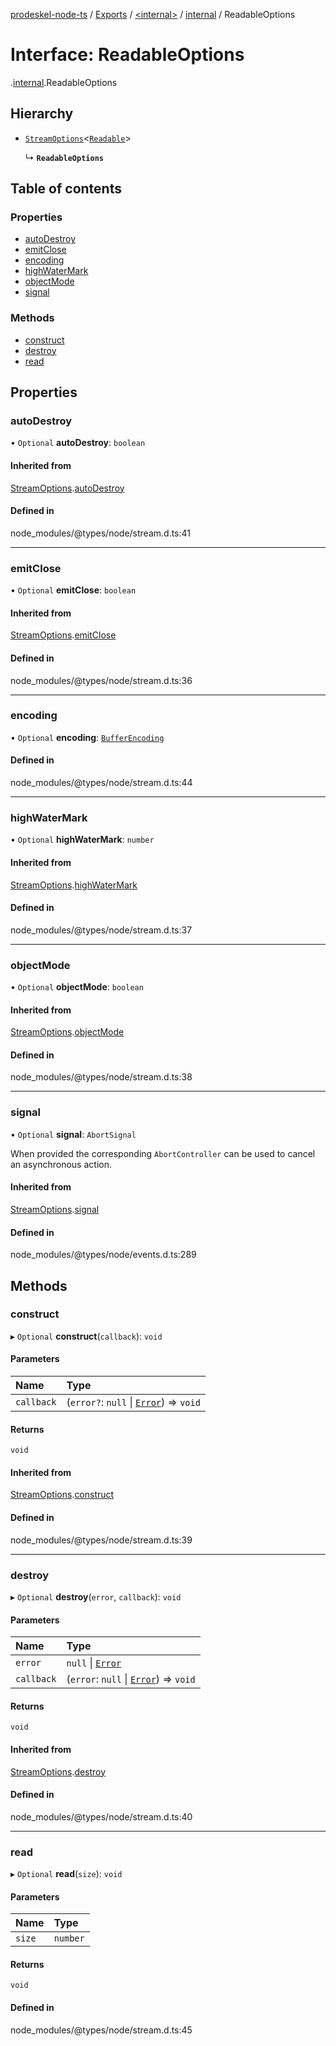 [prodeskel-node-ts](../README.md) / [Exports](../modules.md) / [<internal\>](../modules/internal_.md) / [internal](../modules/internal_.internal.md) / ReadableOptions

# Interface: ReadableOptions

[<internal>](../modules/internal_.md).[internal](../modules/internal_.internal.md).ReadableOptions

## Hierarchy

- [`StreamOptions`](internal_.internal.StreamOptions.md)<[`Readable`](../classes/internal_.Readable.md)\>

  ↳ **`ReadableOptions`**

## Table of contents

### Properties

- [autoDestroy](internal_.internal.ReadableOptions.md#autodestroy)
- [emitClose](internal_.internal.ReadableOptions.md#emitclose)
- [encoding](internal_.internal.ReadableOptions.md#encoding)
- [highWaterMark](internal_.internal.ReadableOptions.md#highwatermark)
- [objectMode](internal_.internal.ReadableOptions.md#objectmode)
- [signal](internal_.internal.ReadableOptions.md#signal)

### Methods

- [construct](internal_.internal.ReadableOptions.md#construct)
- [destroy](internal_.internal.ReadableOptions.md#destroy)
- [read](internal_.internal.ReadableOptions.md#read)

## Properties

### autoDestroy

• `Optional` **autoDestroy**: `boolean`

#### Inherited from

[StreamOptions](internal_.internal.StreamOptions.md).[autoDestroy](internal_.internal.StreamOptions.md#autodestroy)

#### Defined in

node_modules/@types/node/stream.d.ts:41

___

### emitClose

• `Optional` **emitClose**: `boolean`

#### Inherited from

[StreamOptions](internal_.internal.StreamOptions.md).[emitClose](internal_.internal.StreamOptions.md#emitclose)

#### Defined in

node_modules/@types/node/stream.d.ts:36

___

### encoding

• `Optional` **encoding**: [`BufferEncoding`](../modules/internal_.md#bufferencoding)

#### Defined in

node_modules/@types/node/stream.d.ts:44

___

### highWaterMark

• `Optional` **highWaterMark**: `number`

#### Inherited from

[StreamOptions](internal_.internal.StreamOptions.md).[highWaterMark](internal_.internal.StreamOptions.md#highwatermark)

#### Defined in

node_modules/@types/node/stream.d.ts:37

___

### objectMode

• `Optional` **objectMode**: `boolean`

#### Inherited from

[StreamOptions](internal_.internal.StreamOptions.md).[objectMode](internal_.internal.StreamOptions.md#objectmode)

#### Defined in

node_modules/@types/node/stream.d.ts:38

___

### signal

• `Optional` **signal**: `AbortSignal`

When provided the corresponding `AbortController` can be used to cancel an asynchronous action.

#### Inherited from

[StreamOptions](internal_.internal.StreamOptions.md).[signal](internal_.internal.StreamOptions.md#signal)

#### Defined in

node_modules/@types/node/events.d.ts:289

## Methods

### construct

▸ `Optional` **construct**(`callback`): `void`

#### Parameters

| Name | Type |
| :------ | :------ |
| `callback` | (`error?`: ``null`` \| [`Error`](../modules/internal_.md#error)) => `void` |

#### Returns

`void`

#### Inherited from

[StreamOptions](internal_.internal.StreamOptions.md).[construct](internal_.internal.StreamOptions.md#construct)

#### Defined in

node_modules/@types/node/stream.d.ts:39

___

### destroy

▸ `Optional` **destroy**(`error`, `callback`): `void`

#### Parameters

| Name | Type |
| :------ | :------ |
| `error` | ``null`` \| [`Error`](../modules/internal_.md#error) |
| `callback` | (`error`: ``null`` \| [`Error`](../modules/internal_.md#error)) => `void` |

#### Returns

`void`

#### Inherited from

[StreamOptions](internal_.internal.StreamOptions.md).[destroy](internal_.internal.StreamOptions.md#destroy)

#### Defined in

node_modules/@types/node/stream.d.ts:40

___

### read

▸ `Optional` **read**(`size`): `void`

#### Parameters

| Name | Type |
| :------ | :------ |
| `size` | `number` |

#### Returns

`void`

#### Defined in

node_modules/@types/node/stream.d.ts:45
